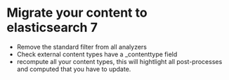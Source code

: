 # Migrate your content to elasticsearch 7

 - Remove the standard filter from all analyzers
 - Check external content types have a _contenttype field 
 - recompute all your content types, this will hightlight all post-processes and computed that you have to update.